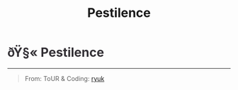 ﻿---
lang: en-US
title: Pestilence
prev: Plaguebearer
next: Plaguebearer
---

# <font color=#343136>ðŸ§« <b>Pestilence</b></font> <Badge text="Secondary" type="tip" vertical="middle"/>
---

> From: ToUR & Coding: [ryuk](#)
